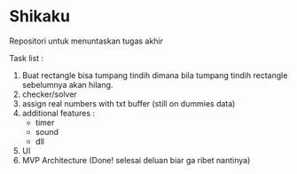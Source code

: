 # Shikaku
Repositori untuk menuntaskan tugas akhir

Task list :
1. Buat rectangle bisa tumpang tindih dimana bila tumpang tindih rectangle sebelumnya akan hilang.
2. checker/solver
3. assign real numbers with txt buffer (still on dummies data)
4. additional features :
     - timer
     - sound
     - dll
5. UI
6. MVP Architecture (Done! selesai deluan biar ga ribet nantinya)
